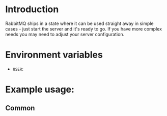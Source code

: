 # Introduction

RabbitMQ ships in a state where it can be used straight away in simple cases - just start the server and it's ready to go. 
If you have more complex needs you may need to adjust your server configuration.


# Environment variables

- `USER`: 



# Example usage: 

## Common


```
```